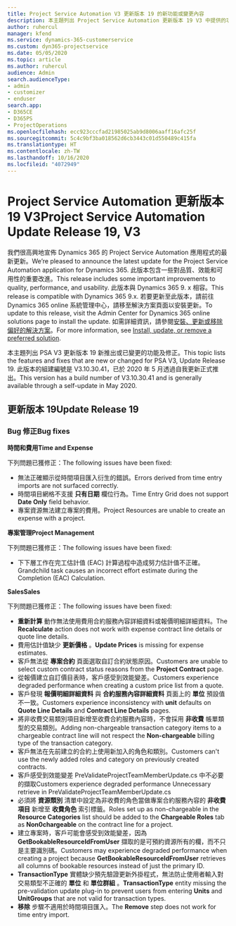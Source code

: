 ```yaml
---
title: Project Service Automation V3 更新版本 19 的新功能或變更內容
description: 本主題列出 Project Service Automation 更新版本 19 V3 中提供的功能和修正。
author: ruhercul
manager: kfend
ms.service: dynamics-365-customerservice
ms.custom: dyn365-projectservice
ms.date: 05/05/2020
ms.topic: article
ms.author: ruhercul
audience: Admin
search.audienceType:
- admin
- customizer
- enduser
search.app:
- D365CE
- D365PS
- ProjectOperations
ms.openlocfilehash: ecc923cccfad21985025ab9d8006aaff16afc25f
ms.sourcegitcommit: 5c4c9bf3ba018562d6cb3443c01d550489c415fa
ms.translationtype: HT
ms.contentlocale: zh-TW
ms.lasthandoff: 10/16/2020
ms.locfileid: "4072949"
---
```

# <a name="project-service-automation-update-release-19-v3"></a><span data-ttu-id="bdb1d-103">Project Service Automation 更新版本 19 V3</span><span class="sxs-lookup"><span data-stu-id="bdb1d-103">Project Service Automation Update Release 19, V3</span></span>

<span data-ttu-id="bdb1d-104">我們很高興地宣佈 Dynamics 365 的 Project Service Automation 應用程式的最新更新。</span><span class="sxs-lookup"><span data-stu-id="bdb1d-104">We’re pleased to announce the latest update for the Project Service Automation application for Dynamics 365.</span></span> <span data-ttu-id="bdb1d-105">此版本包含一些對品質、效能和可用性的重要改進。</span><span class="sxs-lookup"><span data-stu-id="bdb1d-105">This release includes some important improvements to quality, performance, and usability.</span></span> <span data-ttu-id="bdb1d-106">此版本與 Dynamics 365 9. x 相容。</span><span class="sxs-lookup"><span data-stu-id="bdb1d-106">This release is compatible with Dynamics 365 9.x.</span></span> <span data-ttu-id="bdb1d-107">若要更新至此版本，請前往 Dynamics 365 online 系統管理中心，請移至解決方案頁面以安裝更新。</span><span class="sxs-lookup"><span data-stu-id="bdb1d-107">To update to this release, visit the Admin Center for Dynamics 365 online solutions page to install the update.</span></span> <span data-ttu-id="bdb1d-108">如需詳細資訊，請參閱[安裝、更新或移除偏好的解決方案](https://docs.microsoft.com/power-platform/admin/install-remove-preferred-solution)。</span><span class="sxs-lookup"><span data-stu-id="bdb1d-108">For more information, see [Install, update, or remove a preferred solution](https://docs.microsoft.com/power-platform/admin/install-remove-preferred-solution).</span></span>

<span data-ttu-id="bdb1d-109">本主題列出 PSA V3 更新版本 19 新推出或已變更的功能及修正。</span><span class="sxs-lookup"><span data-stu-id="bdb1d-109">This topic lists the features and fixes that are new or changed for PSA V3, Update Release 19.</span></span> <span data-ttu-id="bdb1d-110">此版本的組建編號是 V3.10.30.41，已於 2020 年 5 月透過自我更新正式推出。</span><span class="sxs-lookup"><span data-stu-id="bdb1d-110">This version has a build number of V3.10.30.41 and is generally available through a self-update in May 2020.</span></span>

## <a name="update-release-19"></a><span data-ttu-id="bdb1d-111">更新版本 19</span><span class="sxs-lookup"><span data-stu-id="bdb1d-111">Update Release 19</span></span>

### <a name="bug-fixes"></a><span data-ttu-id="bdb1d-112">Bug 修正</span><span class="sxs-lookup"><span data-stu-id="bdb1d-112">Bug fixes</span></span>

<span data-ttu-id="bdb1d-113">**時間和費用**</span><span class="sxs-lookup"><span data-stu-id="bdb1d-113">**Time and Expense**</span></span>

<span data-ttu-id="bdb1d-114">下列問題已獲修正：</span><span class="sxs-lookup"><span data-stu-id="bdb1d-114">The following issues have been fixed:</span></span> 

- <span data-ttu-id="bdb1d-115">無法正確顯示從時間項目匯入衍生的錯誤。</span><span class="sxs-lookup"><span data-stu-id="bdb1d-115">Errors derived from time entry imports are not surfaced correctly.</span></span>
- <span data-ttu-id="bdb1d-116">時間項目網格不支援 **只有日期** 欄位行為。</span><span class="sxs-lookup"><span data-stu-id="bdb1d-116">Time Entry Grid does not support **Date Only** field behavior.</span></span>
- <span data-ttu-id="bdb1d-117">專案資源無法建立專案的費用。</span><span class="sxs-lookup"><span data-stu-id="bdb1d-117">Project Resources are unable to create an expense with a project.</span></span>

<span data-ttu-id="bdb1d-118">**專案管理**</span><span class="sxs-lookup"><span data-stu-id="bdb1d-118">**Project Management**</span></span>

<span data-ttu-id="bdb1d-119">下列問題已獲修正：</span><span class="sxs-lookup"><span data-stu-id="bdb1d-119">The following issues have been fixed:</span></span> 

-  <span data-ttu-id="bdb1d-120">下下層工作在完工估計值 (EAC) 計算過程中造成努力估計值不正確。</span><span class="sxs-lookup"><span data-stu-id="bdb1d-120">Grandchild task causes an incorrect effort estimate during the Completion (EAC) Calculation.</span></span>

<span data-ttu-id="bdb1d-121">**Sales**</span><span class="sxs-lookup"><span data-stu-id="bdb1d-121">**Sales**</span></span>

<span data-ttu-id="bdb1d-122">下列問題已獲修正：</span><span class="sxs-lookup"><span data-stu-id="bdb1d-122">The following issues have been fixed:</span></span> 

- <span data-ttu-id="bdb1d-123">**重新計算** 動作無法使用費用合約服務內容詳細資料或報價明細詳細資料。</span><span class="sxs-lookup"><span data-stu-id="bdb1d-123">The **Recalculate** action does not work with expense contract line details or quote line details.</span></span>
- <span data-ttu-id="bdb1d-124">費用估計值缺少 **更新價格** 。</span><span class="sxs-lookup"><span data-stu-id="bdb1d-124">**Update Prices** is missing for expense estimates.</span></span>
-  <span data-ttu-id="bdb1d-125">客戶無法從 **專案合約** 頁面選取自訂合約狀態原因。</span><span class="sxs-lookup"><span data-stu-id="bdb1d-125">Customers are unable to select custom contract status reasons from the **Project Contract** page.</span></span>
- <span data-ttu-id="bdb1d-126">從報價建立自訂價目表時，客戶感受到效能變差。</span><span class="sxs-lookup"><span data-stu-id="bdb1d-126">Customers experience degraded performance when creating a custom price list from a quote.</span></span>
- <span data-ttu-id="bdb1d-127">客戶發現 **報價明細詳細資料** 與 **合約服務內容詳細資料** 頁面上的 **單位** 預設值不一致。</span><span class="sxs-lookup"><span data-stu-id="bdb1d-127">Customers experience inconsistency with **unit** defaults on **Quote Line Details** and **Contract Line Details** pages.</span></span>
- <span data-ttu-id="bdb1d-128">將非收費交易類別項目新增至收費合約服務內容時，不會採用 **非收費** 帳單類型的交易類別。</span><span class="sxs-lookup"><span data-stu-id="bdb1d-128">Adding non-chargeable transaction category items to a chargeable contract line will not respect the **Non-chargeable** billing type of the transaction category.</span></span>
- <span data-ttu-id="bdb1d-129">客戶無法在先前建立的合約上使用新加入的角色和類別。</span><span class="sxs-lookup"><span data-stu-id="bdb1d-129">Customers can't use the newly added roles and category on previously created contracts.</span></span>
- <span data-ttu-id="bdb1d-130">客戶感受到效能變差 PreValidateProjectTeamMemberUpdate.cs 中不必要的擷取</span><span class="sxs-lookup"><span data-stu-id="bdb1d-130">Customers experience degraded performance Unnecessary retrieve in PreValidateProjectTeamMemberUpdate.cs</span></span>
- <span data-ttu-id="bdb1d-131">必須將 **資源類別** 清單中設定為非收費的角色當做專案合約服務內容的 **非收費項目** 新增至 **收費角色** 索引標籤。</span><span class="sxs-lookup"><span data-stu-id="bdb1d-131">Roles set up as non-chargeable in the **Resource Categories** list should be added to the **Chargeable Roles** tab as **Non0chargeable** on the contract line for a project.</span></span>
- <span data-ttu-id="bdb1d-132">建立專案時，客戶可能會感受到效能變差，因為 **GetBookableResourceIdFromUser** 擷取的是可預約資源所有的欄，而不只是主要識別碼。</span><span class="sxs-lookup"><span data-stu-id="bdb1d-132">Customers may experience degraded performance when creating a project because **GetBookableResourceIdFromUser** retrieves all columns of bookable resources instead of just the primary ID.</span></span>
- <span data-ttu-id="bdb1d-133">**TransactionType** 實體缺少預先驗證更新外掛程式，無法防止使用者輸入對交易類型不正確的 **單位** 和 **單位群組** 。</span><span class="sxs-lookup"><span data-stu-id="bdb1d-133">**TransactionType** entity missing the pre-validation update plug-in to prevent users from entering **Units** and **UnitGroups** that are not valid for transaction types.</span></span>
- <span data-ttu-id="bdb1d-134">**移除** 步驟不適用於時間項目匯入。</span><span class="sxs-lookup"><span data-stu-id="bdb1d-134">The **Remove** step does not work for time entry import.</span></span>
